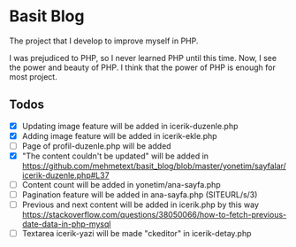 # Basit Blog

The project that I develop to improve myself in PHP.

I was prejudiced to PHP, so I never learned PHP until this time. Now, I see the power and beauty of PHP. I think that the power of PHP is enough for most project.

## Todos

-   [x] Updating image feature will be added in icerik-duzenle.php
-   [x] Adding image feature will be added in icerik-ekle.php
-   [ ] Page of profil-duzenle.php will be added
-   [x] "The content couldn't be updated" will be added in https://github.com/mehmetext/basit_blog/blob/master/yonetim/sayfalar/icerik-duzenle.php#L37
-   [ ] Content count will be added in yonetim/ana-sayfa.php
-   [ ] Pagination feature will be added in ana-sayfa.php (SITEURL/s/3)
-   [ ] Previous and next content will be added in icerik.php by this way https://stackoverflow.com/questions/38050066/how-to-fetch-previous-date-data-in-php-mysql
-   [ ] Textarea icerik-yazi will be made "ckeditor" in icerik-detay.php
